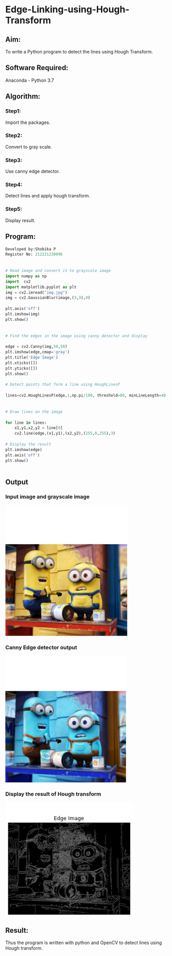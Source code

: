 # Edge-Linking-using-Hough-Transform
## Aim:
To write a Python program to detect the lines using Hough Transform.

## Software Required:
Anaconda - Python 3.7

## Algorithm:
### Step1:
Import the packages.

### Step2:
Convert to gray scale.

### Step3:
Use canny edge detector.

### Step4:
Detect lines and apply hough transform.

### Step5:
Display result.


## Program:
```Python
Developed by:Shobika P
Register No: 212221230096


# Read image and convert it to grayscale image
import numpy as np
import  cv2
import matplotlib.pyplot as plt
img = cv2.imread("img.jpg")
img = cv2.GaussianBlur(image,(3,3),0)

plt.axis('off')
plt.imshow(img)
plt.show()


# Find the edges in the image using canny detector and display

edge = cv2.Canny(img,50,50)
plt.imshow(edge,cmap='gray')
plt.title('Edge Image')
plt.xticks([])
plt.yticks([])
plt.show()

# Detect points that form a line using HoughLinesP

lines=cv2.HoughLinesP(edge,1,np.pi/180, threshold=80, minLineLength=40,maxLineGap=250)


# Draw lines on the image

for line in lines:
    x1,y1,x2,y2 = line[0]
    cv2.line(edge,(x1,y1),(x2,y2),(255,0,255),3)

# Display the result
plt.imshow(edge)
plt.axis('off')
plt.show()



```
## Output

### Input image and grayscale image
![out](./sh8.1.png)

### Canny Edge detector output

![out](./sh8.2.png)

### Display the result of Hough transform
![out](./sh8.3.png)



## Result:
Thus the program is written with python and OpenCV to detect lines using Hough transform. 
